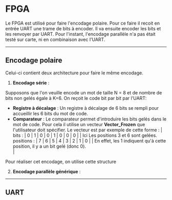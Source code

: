 # FPGA
Le FPGA est utilisé pour faire l'encodage polaire. Pour ce faire il recoit en entrée UART une trame de bits à encoder. Il va ensuite encoder les bits et les renvoyer par UART. Pour l'instant, l'encodage parallèle n'a pas était testé sur carte, ni en combinaison avec l'UART.

---

## Encodage polaire
Celui-ci contient deux architecture pour faire le même encodage.

1. **Encodage série** : 

Supposons que l'on veuille encode un mot de taille N = 8 et de nombre de bits non gelés égale à K=6. On reçoit le code bit par bit par l'UART:
  - **Registre à décalage** : Un registre à décalage de 6 bits se rempli pour accueillir les 6 bits du mot de code.
  - **Comparateur** : Le comparateur permet d'introduire les bits gelés dans le mot de code. Pour cela il utilise un vecteur **Vector_Frozen** que l'utilisateur doit spécifier. Le vecteur est par exemple de cette forme : 
                                                                         |
              bits :                | 0 | 1 | 0 | 0 | 1 | 0 | 0 | 0 |    |   Ici Les positions 3 et 6 sont gelées.
              positions :           | 7 | 6 | 5 | 4 | 3 | 2 | 1 | 0 |    |   En effet, les 1 indiquent qu'à cette position, il y a un bit gelé (donc 0).      
                                                                         |

Pour réaliser cet encodage, on utilise cette structure 

2. **Encodage parallèle générique** :

---

## UART
